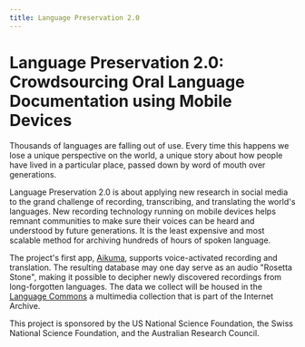 ```yaml
---
title: Language Preservation 2.0
---
```


# Language Preservation 2.0: Crowdsourcing Oral Language Documentation using Mobile Devices

Thousands of languages are falling out of use.
Every time this happens we lose a unique perspective on the world,
a unique story about how people have lived in a particular place,
passed down by word of mouth over generations.

Language Preservation 2.0 is about applying new research in social media
to the grand challenge of recording, transcribing, and translating the world's languages.
New recording technology running on mobile devices helps remnant communities
to make sure their voices can be heard and understood by future generations.
It is the least expensive and most scalable method for archiving hundreds of hours of spoken language.

The project's first app, [Aikuma](./aikuma/index.html), supports voice-activated recording and translation.
The resulting database may one day serve as an audio "Rosetta Stone", making it possible to decipher newly discovered recordings from long-forgotten languages.
The data we collect will be housed in the [Language Commons](http://archive.org/details/LanguageCommons) a multimedia collection that is part of the Internet Archive.

This project is sponsored by the US National Science Foundation, the
Swiss National Science Foundation, and the Australian Research Council.

